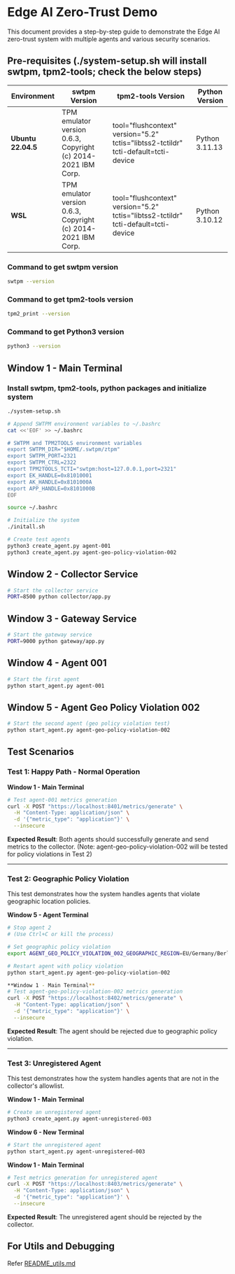 # Edge AI Zero-Trust Demo

This document provides a step-by-step guide to demonstrate the Edge AI zero-trust system with multiple agents and various security scenarios.

## Pre-requisites (./system-setup.sh will install swtpm, tpm2-tools; check the below steps)
| Environment        | swtpm Version                                              | tpm2-tools Version                                                         | Python Version  |
|--------------------|-----------------------------------------------------------|----------------------------------------------------------------------------|-----------------|
| **Ubuntu 22.04.5** | TPM emulator version 0.6.3, Copyright (c) 2014-2021 IBM Corp. | tool="flushcontext" version="5.2" tctis="libtss2-tctildr" tcti-default=tcti-device | Python 3.11.13  |
| **WSL**            | TPM emulator version 0.6.3, Copyright (c) 2014-2021 IBM Corp. | tool="flushcontext" version="5.2" tctis="libtss2-tctildr" tcti-default=tcti-device | Python 3.10.12  |

###  Command to get swtpm version
```bash
swtpm --version
```
### Command to get tpm2-tools version
```bash
tpm2_print --version
```
### Command to get Python3 version
```bash
python3 --version
```

## Window 1 - Main Terminal
### Install swtpm, tpm2-tools, python packages and initialize system
```bash
./system-setup.sh

# Append SWTPM environment variables to ~/.bashrc
cat <<'EOF' >> ~/.bashrc

# SWTPM and TPM2TOOLS environment variables
export SWTPM_DIR="$HOME/.swtpm/ztpm"
export SWTPM_PORT=2321
export SWTPM_CTRL=2322
export TPM2TOOLS_TCTI="swtpm:host=127.0.0.1,port=2321"
export EK_HANDLE=0x81010001
export AK_HANDLE=0x8101000A
export APP_HANDLE=0x8101000B
EOF

source ~/.bashrc

# Initialize the system
./initall.sh

# Create test agents
python3 create_agent.py agent-001
python3 create_agent.py agent-geo-policy-violation-002
```

## Window 2 - Collector Service
```bash
# Start the collector service
PORT=8500 python collector/app.py
```

## Window 3 - Gateway Service
```bash
# Start the gateway service
PORT=9000 python gateway/app.py
```

## Window 4 - Agent 001
```bash
# Start the first agent
python start_agent.py agent-001
```

## Window 5 - Agent Geo Policy Violation 002
```bash
# Start the second agent (geo policy violation test)
python start_agent.py agent-geo-policy-violation-002
```

## Test Scenarios

### Test 1: Happy Path - Normal Operation

**Window 1 - Main Terminal**
```bash
# Test agent-001 metrics generation
curl -X POST "https://localhost:8401/metrics/generate" \
  -H "Content-Type: application/json" \
  -d '{"metric_type": "application"}' \
  --insecure
```

**Expected Result**: Both agents should successfully generate and send metrics to the collector. (Note: agent-geo-policy-violation-002 will be tested for policy violations in Test 2)

---

### Test 2: Geographic Policy Violation

This test demonstrates how the system handles agents that violate geographic location policies.

**Window 5 - Agent Terminal**
```bash
# Stop agent 2
# (Use Ctrl+C or kill the process)

# Set geographic policy violation
export AGENT_GEO_POLICY_VIOLATION_002_GEOGRAPHIC_REGION=EU/Germany/Berlin

# Restart agent with policy violation
python start_agent.py agent-geo-policy-violation-002

**Window 1 - Main Terminal**
# Test agent-geo-policy-violation-002 metrics generation
curl -X POST "https://localhost:8402/metrics/generate" \
  -H "Content-Type: application/json" \
  -d '{"metric_type": "application"}' \
  --insecure
```

**Expected Result**: The agent should be rejected due to geographic policy violation.

---

### Test 3: Unregistered Agent

This test demonstrates how the system handles agents that are not in the collector's allowlist.

**Window 1 - Main Terminal**
```bash
# Create an unregistered agent
python3 create_agent.py agent-unregistered-003
```

**Window 6 - New Terminal**
```bash
# Start the unregistered agent
python start_agent.py agent-unregistered-003
```

**Window 1 - Main Terminal**
```bash
# Test metrics generation for unregistered agent
curl -X POST "https://localhost:8403/metrics/generate" \
  -H "Content-Type: application/json" \
  -d '{"metric_type": "application"}' \
  --insecure
```

**Expected Result**: The unregistered agent should be rejected by the collector.

## For Utils and Debugging 
Refer [README_utils.md](README_utils.md)


